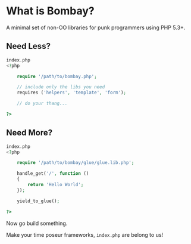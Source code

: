 # What is Bombay?

A minimal set of non-OO libraries for punk programmers using PHP 5.3+.


## Need Less?
``` php
index.php
<?php

	require '/path/to/bombay.php';

	// include only the libs you need
	requires ('helpers', 'template', 'form');

	// do your thang...

?>
```

## Need More?

``` php
index.php
<?php

	require '/path/to/bombay/glue/glue.lib.php';

	handle_get('/', function ()
	{
		return 'Hello World';
	});

	yield_to_glue();

?>
```

Now go build something.

Make your time poseur frameworks, `index.php` are belong to us!
